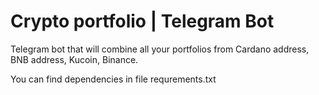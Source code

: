 # Crypto portfolio | Telegram Bot
Telegram bot that will combine all your portfolios from Cardano address, BNB address, Kucoin, Binance.

You can find dependencies in file requrements.txt
